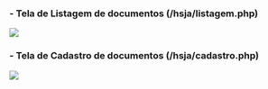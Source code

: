 ### - Tela de Listagem de documentos (/hsja/listagem.php)

![](https://i.imgur.com/LzetGOR.png)


### - Tela de Cadastro de documentos (/hsja/cadastro.php)
![](https://i.imgur.com/KwxUPZv.png)

